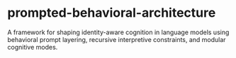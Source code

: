 # prompted-behavioral-architecture
A framework for shaping identity-aware cognition in language models using behavioral prompt layering, recursive interpretive constraints, and modular cognitive modes.
